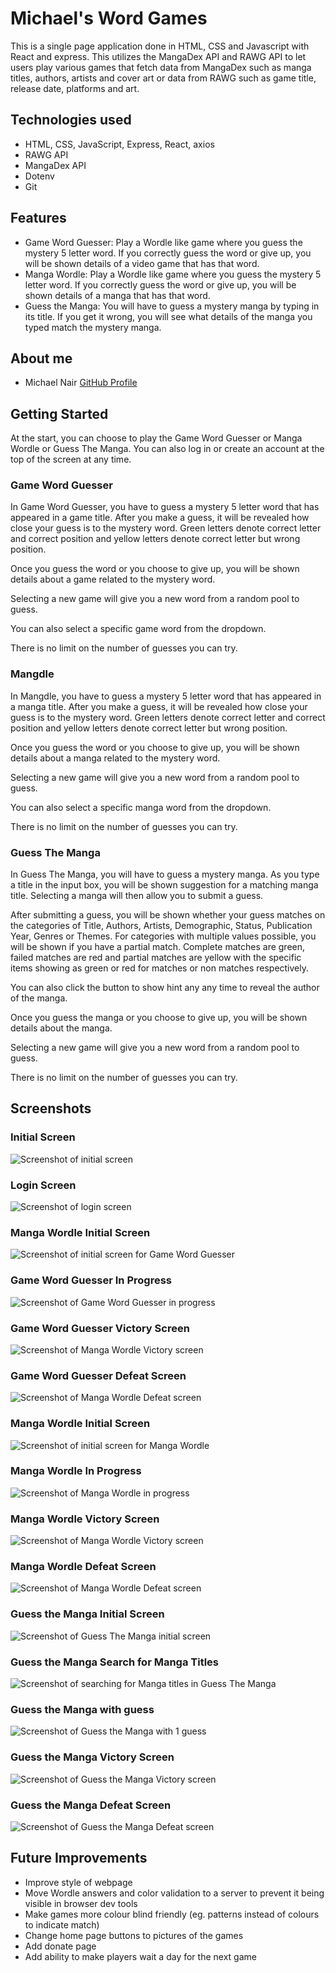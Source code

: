 # Michael's Word Games

This is a single page application done in HTML, CSS and Javascript with React and express. This utilizes the MangaDex API and RAWG API to let users play various games that fetch data from MangaDex such as manga titles, authors, artists and cover art or data from RAWG such as game title, release date, platforms and art.

## Technologies used

* HTML, CSS, JavaScript, Express, React, axios
* RAWG API
* MangaDex API
* Dotenv
* Git

## Features

* Game Word Guesser: Play a Wordle like game where you guess the mystery 5 letter word. If you correctly guess the word or give up, you will be shown details of a video game that has that word.
* Manga Wordle: Play a Wordle like game where you guess the mystery 5 letter word. If you correctly guess the word or give up, you will be shown details of a manga that has that word.
* Guess the Manga: You will have to guess a mystery manga by typing in its title. If you get it wrong, you will see what details of the manga you typed match the mystery manga.


## About me

- Michael Nair [GitHub Profile](https://github.com/MichaelPNair)

## Getting Started

At the start, you can choose to play the Game Word Guesser or Manga Wordle or Guess The Manga. You can also log in or create an account at the top of the screen at any time.

### Game Word Guesser

In Game Word Guesser, you have to guess a mystery 5 letter word that has appeared in a game title. After you make a guess, it will be revealed how close your guess is to the mystery word. Green letters denote correct letter and correct position and yellow letters denote correct letter but wrong position.

Once you guess the word or you choose to give up, you will be shown details about a game related to the mystery word.

Selecting a new game will give you a new word from a random pool to guess.

You can also select a specific game word from the dropdown.

There is no limit on the number of guesses you can try.

### Mangdle

In Mangdle, you have to guess a mystery 5 letter word that has appeared in a manga title. After you make a guess, it will be revealed how close your guess is to the mystery word. Green letters denote correct letter and correct position and yellow letters denote correct letter but wrong position.

Once you guess the word or you choose to give up, you will be shown details about a manga related to the mystery word.

Selecting a new game will give you a new word from a random pool to guess.

You can also select a specific manga word from the dropdown.

There is no limit on the number of guesses you can try.

### Guess The Manga

In Guess The Manga, you will have to guess a mystery manga. As you type a title in the input box, you will be shown suggestion for a matching manga title. Selecting a manga will then allow you to submit a guess.

After submitting a guess, you will be shown whether your guess matches on the categories of Title, Authors, Artists, Demographic, Status, Publication Year, Genres or Themes. For categories with multiple values possible, you will be shown if you have a partial match. Complete matches are green, failed matches are red and partial matches are yellow with the specific items showing as green or red for matches or non matches respectively.

You can also click the button to show hint any any time to reveal the author of the manga.

Once you guess the manga or you choose to give up, you will be shown details about the manga.

Selecting a new game will give you a new word from a random pool to guess.

There is no limit on the number of guesses you can try.




## Screenshots
### Initial Screen
![Screenshot of initial screen](/Screenshots/InitialScreen.png)

### Login Screen
![Screenshot of login screen](/Screenshots/LoginScreen.png)

### Manga Wordle Initial Screen
![Screenshot of initial screen for Game Word Guesser](/Screenshots/GameWordleInitial.png)

### Game Word Guesser In Progress
![Screenshot of Game Word Guesser in progress](/Screenshots/GameWordleExample.png)

### Game Word Guesser Victory Screen
![Screenshot of Manga Wordle Victory screen](/Screenshots/GameWordleVictory.png)

### Game Word Guesser Defeat Screen
![Screenshot of Manga Wordle Defeat screen](/Screenshots/GameWordleGiveUp.png)

### Manga Wordle Initial Screen
![Screenshot of initial screen for Manga Wordle](/Screenshots/MangaWordleInitial.png)

### Manga Wordle In Progress
![Screenshot of Manga Wordle in progress](/Screenshots/MangaWordleProgress.png)

### Manga Wordle Victory Screen
![Screenshot of Manga Wordle Victory screen](/Screenshots/MangaWordleVictory.png)

### Manga Wordle Defeat Screen
![Screenshot of Manga Wordle Defeat screen](/Screenshots/MangaWordleGiveUp.png)

### Guess the Manga Initial Screen
![Screenshot of Guess The Manga initial screen](/Screenshots/GuessTheMangaInitial.png)

### Guess the Manga Search for Manga Titles
![Screenshot of searching for Manga titles in Guess The Manga](/Screenshots/GuessTheMangaSearch.png)

### Guess the Manga with guess
![Screenshot of Guess the Manga with 1 guess](/Screenshots/GuessTheMangaGuess.png)

### Guess the Manga Victory Screen
![Screenshot of Guess the Manga Victory screen](/Screenshots/GuessTheMangaVictory.png)

### Guess the Manga Defeat Screen
![Screenshot of Guess the Manga Defeat screen](/Screenshots/GuessTheMangaGiveUp.png)



## Future Improvements

* Improve style of webpage
* Move Wordle answers and color validation to a server to prevent it being visible in browser dev tools
* Make games more colour blind friendly (eg. patterns instead of colours to indicate match)
* Change home page buttons to pictures of the games
* Add donate page
* Add ability to make players wait a day for the next game
